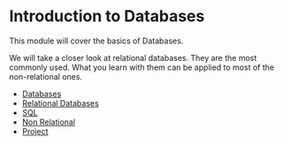 # Introduction to Databases

This module will cover the basics of Databases.

We will take a closer look at relational databases. They are the most commonly used. What you learn with them can be applied to most of the non-relational ones.

* [Databases](./databases.md)
* [Relational Databases](./relational.md)
* [SQL](./sql.md)
* [Non Relational](./non-relational.md)
* [Project](./project.md)